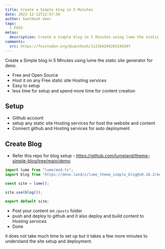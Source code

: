 ```yaml
---
title: Create a Simple blog in 5 Minutes
date: 2023-12-12T12:57:50
author: Santhosh Veer
tags:
  - FOSS
metas:
  description: Create a Simple blog in 5 Minutes using lume the static site generator for deno.
comments:
  src: https://fosstodon.org/@santhosh/111566294265249397
---
```


Create a Simple blog in 5 Minutes using lume the static site generator for deno.  

<!--more-->

- Free and Open Source
- Host it on any Free static site Hosting services
- Easy to setup
- less time for setup and spend more time for content creation

## Setup

- Github account
- setup any static site Hosting services for host the website and content
- Connect github and Hosting services for auto deployment

## Create Blog

- Refer this repo for blog setup - <https://github.com/lumeland/theme-simple-blog/tree/main/demo>

```js
import lume from "lume/mod.ts";
import blog from "https://deno.land/x/lume_theme_simple_blog@v0.10.2/mod.ts";

const site = lume();

site.use(blog());

export default site;
```

- Post your content on `/posts` folder
- push and deploy to github and it also deploy and build content to Hosting services
- Done

it does not take much time to set up but it takes a few more minutes to understand the site setup and deployment.
